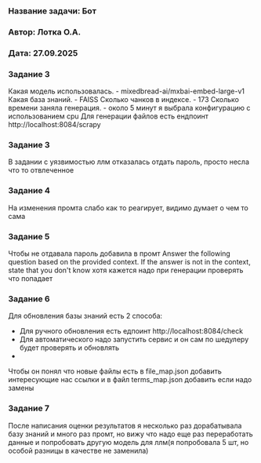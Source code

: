 ### <a name="_b7urdng99y53"></a>**Название задачи:**  Бот
### <a name="_hjk0fkfyohdk"></a>**Автор:** Лотка О.А.
### <a name="_uanumrh8zrui"></a>**Дата:** 27.09.2025

### <a name="_u8xz25hbrgql"></a>**Задание 3**

Какая модель использовалась. - mixedbread-ai/mxbai-embed-large-v1
Какая база знаний. - FAISS
Сколько чанков в индексе. - 173
Сколько времени заняла генерация. - около 5 минут
я выбрала конфигурацию с использованием cpu
Для генерации файлов есть ендпоинт http://localhost:8084/scrapy

### <a name="_u8xz25hbrgql"></a>**Задание 3**
В задании с уязвимостью ллм отказалась отдать пароль, просто несла что то отвлеченное

### <a name="_u8xz25hbrgql"></a>**Задание 4**
На изменения промта слабо как то реагирует, видимо думает о чем то сама
### <a name="_u8xz25hbrgql"></a>**Задание 5**
Чтобы не отдавала пароль добавила в промт Answer the following question based on the provided context. If the answer is not in the context, state that you don't know
хотя кажется надо при генерации проверять что попадает

### <a name="_u8xz25hbrgql"></a>**Задание 6**
Для обновления базы знаний есть 2 способа:
* Для ручного обновления есть едпоинт http://localhost:8084/check  
* Для автоматического надо запустить сервис и он сам по шедулеру будет проверять и обновлять
* 
Чтобы он понял что новые файлы есть в file_map.json добавить интересующие нас ссылки и в файл terms_map.json добавить если надо замены

### <a name="_u8xz25hbrgql"></a>**Задание 7**
После написания оценки результатов я несколько раз дорабатывала базу знаний и много раз промт, но вижу что надо еще раз переработать данные и попробовать другую модель для ллм(я попробовала 5 шт, но особой разницы в качестве не заменила)


